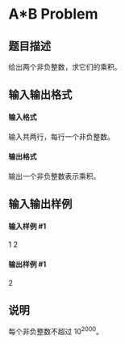 
# A*B Problem
## 题目描述
给出两个非负整数，求它们的乘积。
## 输入输出格式
#### 输入格式

输入共两行，每行一个非负整数。

#### 输出格式

输出一个非负整数表示乘积。
## 输入输出样例
#### 输入样例 #1
1 
2
#### 输出样例 #1
2
## 说明
每个非负整数不超过 $10^{2000}$。
